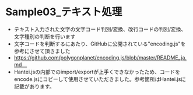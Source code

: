 # Sample03_テキスト処理

* テキスト入力された文字の文字コード判別/変換、改行コードの判別/変換、文字種別の判断を行います<br>
* 文字コードを判断するにあたり、GitHubに公開されている"encoding.js"を参考にさせて頂きました<br>
* https://github.com/polygonplanet/encoding.js/blob/master/README_ja.md　<br>
* Hantei.jsの内部でのimport/exportが上手くできなかったため、コードをencode.jsにコピーして使用させていただきました。参考箇所はHantei.jsに記載があります。
